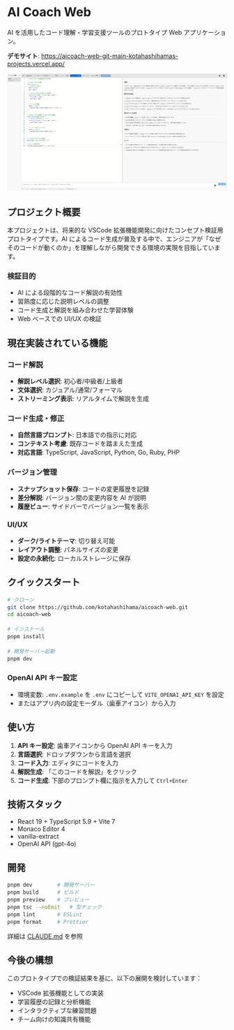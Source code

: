 # AI Coach Web

AI を活用したコード理解・学習支援ツールのプロトタイプ Web アプリケーション。

**デモサイト**: https://aicoach-web-git-main-kotahashihamas-projects.vercel.app/

![ai-coach-demo](demo.png)

## プロジェクト概要

本プロジェクトは、将来的な VSCode 拡張機能開発に向けたコンセプト検証用プロトタイプです。AI によるコード生成が普及する中で、エンジニアが「なぜそのコードが動くのか」を理解しながら開発できる環境の実現を目指しています。

### 検証目的

- AI による段階的なコード解説の有効性
- 習熟度に応じた説明レベルの調整
- コード生成と解説を組み合わせた学習体験
- Web ベースでの UI/UX の検証

## 現在実装されている機能

### コード解説
- **解説レベル選択**: 初心者/中級者/上級者
- **文体選択**: カジュアル/通常/フォーマル
- **ストリーミング表示**: リアルタイムで解説を生成

### コード生成・修正
- **自然言語プロンプト**: 日本語での指示に対応
- **コンテキスト考慮**: 既存コードを踏まえた生成
- **対応言語**: TypeScript, JavaScript, Python, Go, Ruby, PHP

### バージョン管理
- **スナップショット保存**: コードの変更履歴を記録
- **差分解説**: バージョン間の変更内容を AI が説明
- **履歴ビュー**: サイドバーでバージョン一覧を表示

### UI/UX
- **ダーク/ライトテーマ**: 切り替え可能
- **レイアウト調整**: パネルサイズの変更
- **設定の永続化**: ローカルストレージに保存

## クイックスタート

```bash
# クローン
git clone https://github.com/kotahashihama/aicoach-web.git
cd aicoach-web

# インストール
pnpm install

# 開発サーバー起動
pnpm dev
```

### OpenAI API キー設定

- 環境変数: `.env.example` を `.env` にコピーして `VITE_OPENAI_API_KEY` を設定
- またはアプリ内の設定モーダル（歯車アイコン）から入力

## 使い方

1. **API キー設定**: 歯車アイコンから OpenAI API キーを入力
2. **言語選択**: ドロップダウンから言語を選択
3. **コード入力**: エディタにコードを入力
4. **解説生成**: 「このコードを解説」をクリック
5. **コード生成**: 下部のプロンプト欄に指示を入力して `Ctrl+Enter`

## 技術スタック

- React 19 + TypeScript 5.9 + Vite 7
- Monaco Editor 4
- vanilla-extract
- OpenAI API (gpt-4o)

## 開発

```bash
pnpm dev        # 開発サーバー
pnpm build      # ビルド
pnpm preview    # プレビュー
pnpm tsc --noEmit   # 型チェック
pnpm lint       # ESLint
pnpm format     # Prettier
```

詳細は [CLAUDE.md](./CLAUDE.md) を参照

## 今後の構想

このプロトタイプでの検証結果を基に、以下の展開を検討しています：

- VSCode 拡張機能としての実装
- 学習履歴の記録と分析機能
- インタラクティブな練習問題
- チーム向けの知識共有機能
